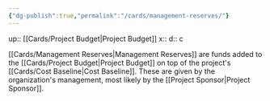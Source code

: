 ```yaml
---
{"dg-publish":true,"permalink":"/cards/management-reserves/"}
---
```


up:: [[Cards/Project Budget\|Project Budget]] 
x:: 
d:: c

[[Cards/Management Reserves\|Management Reserves]] are funds added to the [[Cards/Project Budget\|Project Budget]] on top of the project's [[Cards/Cost Baseline\|Cost Baseline]]. These are given by the organization's management, most likely by the [[Project Sponsor\|Project Sponsor]]. 